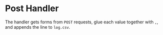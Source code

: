 # Post Handler

The handler gets forms from `POST` requests, glue each value together with
`,`, and appends the line to `log.csv`.
